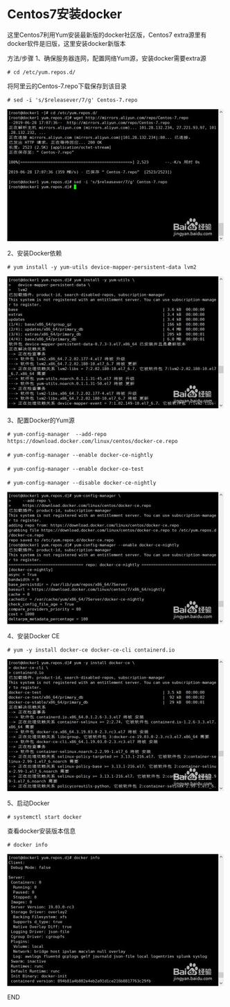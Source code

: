 
# Centos7安装docker #

这里Centos7利用Yum安装最新版的docker社区版，Centos7 extra源里有docker软件是旧版，这里安装docker新版本

 

方法/步骤
1、确保服务器连网，配置网络Yum源，安装docker需要extra源

    # cd /etc/yum.repos.d/

将阿里云的Centos-7.repo下载保存到该目录

    # sed -i 's/$releasever/7/g' Centos-7.repo

![](./docker/0da37be7340f6478feaa490afd3e21c2bad6b5dd.jpg)

2、安装Docker依赖

    # yum install -y yum-utils device-mapper-persistent-data lvm2

![](./docker/65390a23beb9763ecc4b4c656ad06de89b61b0dd.jpg)

3、配置Docker的Yum源

    # yum-config-manager  --add-repo   https://download.docker.com/linux/centos/docker-ce.repo
    
    # yum-config-manager --enable docker-ce-nightly
    
    # yum-config-manager --enable docker-ce-test
    
    # yum-config-manager --disable docker-ce-nightly

![](./docker/777f3fc2bbd6e1d09d616dd20d254193cfe8afdd.jpg)

4、安装Docker CE

    # yum -y install docker-ce docker-ce-cli containerd.io

![](./docker/e09173e89a618625b21a395b3b04541bd00faadd.jpg)

5、启动Docker

 

    # systemctl start docker

查看docker安装版本信息

    # docker info

 

![](./docker/87645f93cee8b004a29226bc79260d9a300ea9dd.jpg)

END